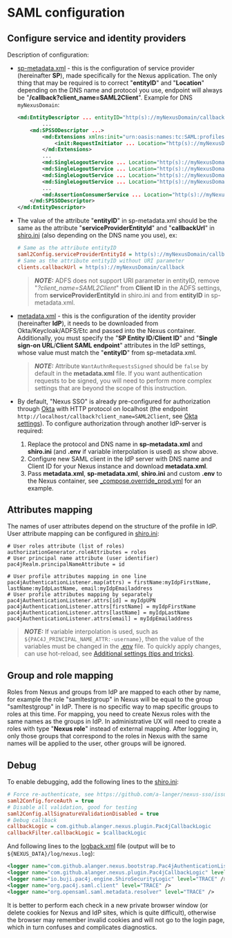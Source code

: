 # SAML configuration

## Configure service and identity providers

Description of configuration:

- [sp-metadata.xml](../nexus-pac4j-plugin/src/main/config/sp-metadata.xml) - this is the configuration of service provider (hereinafter **SP**), made specifically for the Nexus application. The only thing that may be required is to correct "**entityID**" and "**Location**" depending on the DNS name and protocol you use, endpoint will always be "**/callback?client_name=SAML2Client**". Example for DNS `myNexusDomain`:

    ```xml
    <md:EntityDescriptor ... entityID="http(s)://myNexusDomain/callback?client_name=SAML2Client" validUntil="2042-03-17T05:02:50.999Z">
            ...
        <md:SPSSODescriptor ...>
            <md:Extensions xmlns:init="urn:oasis:names:tc:SAML:profiles:SSO:request-init">
                <init:RequestInitiator ... Location="http(s)://myNexusDomain/callback?client_name=SAML2Client"/>
            </md:Extensions>
            ...
            <md:SingleLogoutService ... Location="http(s)://myNexusDomain/callback?client_name=SAML2Client&amp;logoutendpoint=true"/>
            <md:SingleLogoutService ... Location="http(s)://myNexusDomain/callback?client_name=SAML2Client&amp;logoutendpoint=true"/>
            <md:SingleLogoutService ... Location="http(s)://myNexusDomain/callback?client_name=SAML2Client&amp;logoutendpoint=true"/>
            <md:SingleLogoutService ... Location="http(s)://myNexusDomain/callback?client_name=SAML2Client&amp;logoutendpoint=true"/>
            ...
            <md:AssertionConsumerService ... Location="http(s)://myNexusDomain/callback?client_name=SAML2Client" index="0"/>
        </md:SPSSODescriptor>
    </md:EntityDescriptor>
    ```

- The value of the attribute "**entityID**" in sp-metadata.xml should be the same as the attribute "**serviceProviderEntityId**" and "**callbackUrl**" in [shiro.ini](../nexus-pac4j-plugin/src/main/config/shiro.ini) (also depending on the DNS name you use), ex:

    ```ini
    # Same as the attribute entityID
    saml2Config.serviceProviderEntityId = http(s)://myNexusDomain/callback?client_name=SAML2Client
    # Same as the attribute entityID without URI parameter
    clients.callbackUrl = http(s)://myNexusDomain/callback
    ```

    > **_NOTE:_** ADFS does not support URI parameter in entityID, remove "_?client_name=SAML2Client_" from **Client ID** in the ADFS settings, from **serviceProviderEntityId** in shiro.ini and from **entityID** in sp-metadata.xml.

- [metadata.xml](../nexus-pac4j-plugin/src/main/config/metadata.xml) - this is the configuration of the identity provider (hereinafter **IdP**), it needs to be downloaded from Okta/Keycloak/ADFS/Etc and passed into the Nexus container. Additionally, you must specify the "**SP Entity ID**/**Client ID**" and "**Single sign-on URL**/**Client SAML endpoint**" attributes in the IdP settings, whose value must match the "**entityID**" from sp-metadata.xml.

    > **_NOTE:_** Attribute `WantAuthnRequestsSigned` should be `false` by default in the **metadata.xml** file. If you want authentication requests to be signed, you will need to perform more complex settings that are beyond the scope of this instruction.

- By default, "Nexus SSO" is already pre-configured for authorization through [Okta](https://www.okta.com/) with HTTP protocol on localhost (the endpoint `http://localhost/callback?client_name=SAML2Client`, see [Okta settings](./Okta-Nexus-SAML.png)). To configure authorization through another IdP-server is required:
    1. Replace the protocol and DNS name in **sp-metadata.xml** and **shiro.ini** (and **.env** if variable interpolation is used) as show above.
    2. Configure new SAML client in the IdP server with DNS name and Client ID for your Nexus instance and download **metadata.xml**.
    3. Pass **metadata.xml**, **sp-metadata.xml**, **shiro.ini** and custom **.env** to the Nexus container, see [_compose.override_prod.yml](../_compose.override_prod.yml) for an example.

## Attributes mapping

The names of user attributes depend on the structure of the profile in IdP. User attribute mapping can be configured in [shiro.ini](../nexus-pac4j-plugin/src/main/config/shiro.ini):

```properties
# User roles attribute (list of roles)
authorizationGenerator.roleAttributes = roles
# User principal name attribute (user identifier)
pac4jRealm.principalNameAttribute = id

# User profile attributes mapping in one line
pac4jAuthenticationListener.map(attrs) = firstName:myIdpFirstName, lastName:myIdpLastName, email:myIdpEmailaddress
# User profile attributes mapping by separately
pac4jAuthenticationListener.attrs[id] = myIdpUPN
pac4jAuthenticationListener.attrs[firstName] = myIdpFirstName
pac4jAuthenticationListener.attrs[lastName] = myIdpLastName
pac4jAuthenticationListener.attrs[email] = myIdpEmailaddress
```

> **_NOTE:_** If variable interpolation is used, such as `${PAC4J_PRINCIPAL_NAME_ATTR:-username}`, then the value of the variables must be changed in the [.env](../.env) file. To quickly apply changes, can use hot-reload, see [Additional settings (tips and tricks)](../README.md#additional-settings-tips-and-tricks).

## Group and role mapping

Roles from Nexus and groups from IdP are mapped to each other by name, for example the role "samltestgroup" in Nexus will be equal to the group "samltestgroup" in IdP. There is no specific way to map specific groups to roles at this time. For mapping, you need to create Nexus roles with the same names as the groups in IdP. In administrative UX will need to create a roles with type "**Nexus role**" instead of external mapping. After logging in, only those groups that correspond to the roles in Nexus with the same names will be applied to the user, other groups will be ignored.

## Debug

To enable debugging, add the following lines to the [shiro.ini](../nexus-pac4j-plugin/src/main/config/shiro.ini):

```ini
# Force re-authenticate, see https://github.com/a-langer/nexus-sso/issues/11
saml2Config.forceAuth = true
# Disable all validation, good for testing
saml2Config.allSignatureValidationDisabled = true
# Debug callback
callbackLogic = com.github.alanger.nexus.plugin.Pac4jCallbackLogic
callbackFilter.callbackLogic = $callbackLogic
```

And following lines to the [logback.xml](../etc/logback/logback.xml) file (output will be to `${NEXUS_DATA}/log/nexus.log`):

```xml
<logger name="com.github.alanger.nexus.bootstrap.Pac4jAuthenticationListener" level="TRACE" />
<logger name="com.github.alanger.nexus.plugin.Pac4jCallbackLogic" level="TRACE" />
<logger name="io.buji.pac4j.engine.ShiroSecurityLogic" level="TRACE" />
<logger name="org.pac4j.saml.client" level="TRACE" />
<logger name="org.opensaml.saml.metadata.resolver" level="TRACE" />
```

It is better to perform each check in a new private browser window (or delete cookies for Nexus and IdP sites, which is quite difficult), otherwise the browser may remember invalid cookies and will not go to the login page, which in turn confuses and complicates diagnostics.
